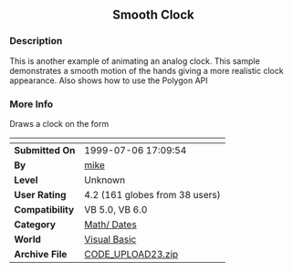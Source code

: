 ﻿<div align="center">

## Smooth Clock


</div>

### Description

This is another example of animating an analog clock. This sample demonstrates a smooth motion of the hands giving a more realistic clock appearance. Also shows how to use the Polygon API
 
### More Info
 
Draws a clock on the form


<span>             |<span>
---                |---
**Submitted On**   |1999-07-06 17:09:54
**By**             |[mike](https://github.com/Planet-Source-Code/PSCIndex/blob/master/ByAuthor/mike.md)
**Level**          |Unknown
**User Rating**    |4.2 (161 globes from 38 users)
**Compatibility**  |VB 5\.0, VB 6\.0
**Category**       |[Math/ Dates](https://github.com/Planet-Source-Code/PSCIndex/blob/master/ByCategory/math-dates__1-37.md)
**World**          |[Visual Basic](https://github.com/Planet-Source-Code/PSCIndex/blob/master/ByWorld/visual-basic.md)
**Archive File**   |[CODE\_UPLOAD23\.zip](https://github.com/Planet-Source-Code/mike-smooth-clock__1-2363/archive/master.zip)








